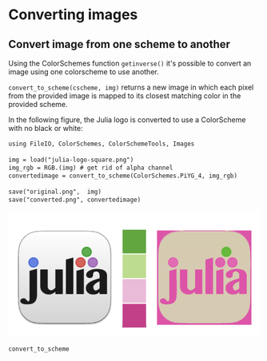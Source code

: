 # Converting images

## Convert image from one scheme to another

Using the ColorSchemes function `getinverse()` it's possible to convert an image using one colorscheme to use another.

`convert_to_scheme(cscheme, img)` returns a new image in which each pixel from the provided image is mapped to its closest matching color in the provided scheme.

In the following figure, the Julia logo is converted to use a ColorScheme with no black or white:

```
using FileIO, ColorSchemes, ColorSchemeTools, Images

img = load("julia-logo-square.png")
img_rgb = RGB.(img) # get rid of alpha channel
convertedimage = convert_to_scheme(ColorSchemes.PiYG_4, img_rgb)

save("original.png",  img)
save("converted.png", convertedimage)
```

!["julia logo converted"](assets/figures/logosconverted.png)

```@docs
convert_to_scheme
```
